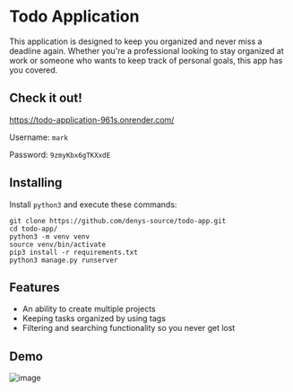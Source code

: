 # Todo Application

This application is designed to keep you organized and never miss a deadline again. Whether you're a professional looking to stay organized at work or someone who wants to keep track of personal goals, this app has you covered.

## Check it out!

https://todo-application-961s.onrender.com/

Username: `mark`

Password: `9zmyKbx6gTKXxdE`

## Installing

Install `python3` and execute these commands:
```shell
git clone https://github.com/denys-source/todo-app.git
cd todo-app/
python3 -m venv venv
source venv/bin/activate
pip3 install -r requirements.txt
python3 manage.py runserver
```

## Features

* An ability to create multiple projects
* Keeping tasks organized by using tags
* Filtering and searching functionality so you never get lost

## Demo

![image](https://github.com/denys-source/todo-app/assets/72623693/4364788d-c0b7-4fdc-9869-e15ca89d4812)
